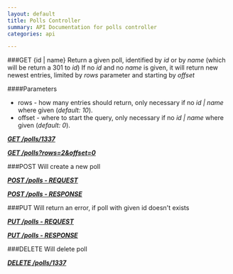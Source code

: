 ```yaml
---
layout: default
title: Polls Controller
summary: API Documentation for polls controller
categories: api

---
```

###GET {id | name}
Return a given poll, identified by _id_ or by _name_ (which will be return a 301 to _id_)
If no _id_ and no _name_ is given, it will return new newest entries, limited by _rows_ parameter and starting by _offset_

####Parameters
* rows - how many entries should return, only necessary if no _id | name_ where given (_default: 10_).
* offset - where to start the query, only necessary if no _id | name_ where given (_default: 0_).


_**[GET /polls/1337](https://github.com/newLoki/Pollex/blob/master/documentation/polls/get.1337)**_

_**[GET /polls?rows=2&offset=0](https://github.com/newLoki/Pollex/blob/master/documentation/polls/get.index)**_


###POST
Will create a new poll


_**[POST /polls - REQUEST](https://github.com/newLoki/Pollex/blob/master/documentation/polls/post.request)**_

_**[POST /polls - RESPONSE](https://github.com/newLoki/Pollex/blob/master/documentation/polls/post.response)**_

###PUT
Will return an error, if poll with given id doesn't exists


_**[PUT /polls - REQUEST](https://github.com/newLoki/Pollex/blob/master/documentation/polls/put.request)**_

_**[PUT /polls - RESPONSE](https://github.com/newLoki/Pollex/blob/master/documentation/polls/put.response)**_

###DELETE
Will delete poll


_**[DELETE /polls/1337](https://github.com/newLoki/Pollex/blob/master/documentation/polls/delete.1337.json)**_